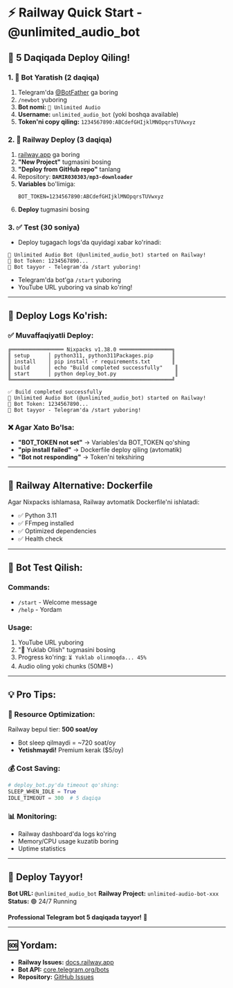 # ⚡ Railway Quick Start - @unlimited_audio_bot

## 🚀 **5 Daqiqada Deploy Qiling!**

### **1. 🤖 Bot Yaratish (2 daqiqa)**
1. Telegram'da [@BotFather](https://t.me/BotFather) ga boring
2. `/newbot` yuboring
3. **Bot nomi:** `🚀 Unlimited Audio`
4. **Username:** `unlimited_audio_bot` (yoki boshqa available)
5. **Token'ni copy qiling:** `1234567890:ABCdefGHIjklMNOpqrsTUVwxyz`

### **2. 🚂 Railway Deploy (3 daqiqa)**
1. [railway.app](https://railway.app) ga boring
2. **"New Project"** tugmasini bosing
3. **"Deploy from GitHub repo"** tanlang
4. Repository: **`DAMIR030303/mp3-downloader`**
5. **Variables** bo'limiga:
   ```
   BOT_TOKEN=1234567890:ABCdefGHIjklMNOpqrsTUVwxyz
   ```
6. **Deploy** tugmasini bosing

### **3. ✅ Test (30 soniya)**
- Deploy tugagach logs'da quyidagi xabar ko'rinadi:
```
🚀 Unlimited Audio Bot (@unlimited_audio_bot) started on Railway!
🤖 Bot Token: 1234567890...
📱 Bot tayyor - Telegram'da /start yuboring!
```
- Telegram'da bot'ga `/start` yuboring
- YouTube URL yuboring va sinab ko'ring!

---

## 🔧 **Deploy Logs Ko'rish:**

### **✅ Muvaffaqiyatli Deploy:**
```
╔═════════════════ Nixpacks v1.38.0 ═════════════════╗
║ setup      │ python311, python311Packages.pip      ║
║ install    │ pip install -r requirements.txt       ║
║ build      │ echo "Build completed successfully"    ║
║ start      │ python deploy_bot.py                   ║
╚════════════════════════════════════════════════════╝

✅ Build completed successfully
🚀 Unlimited Audio Bot (@unlimited_audio_bot) started on Railway!
🤖 Bot Token: 1234567890...
📱 Bot tayyor - Telegram'da /start yuboring!
```

### **❌ Agar Xato Bo'lsa:**
- **"BOT_TOKEN not set"** → Variables'da BOT_TOKEN qo'shing
- **"pip install failed"** → Dockerfile deploy qiling (avtomatik)
- **"Bot not responding"** → Token'ni tekshiring

---

## 🎯 **Railway Alternative: Dockerfile**

Agar Nixpacks ishlamasa, Railway avtomatik Dockerfile'ni ishlatadi:
- ✅ Python 3.11
- ✅ FFmpeg installed
- ✅ Optimized dependencies
- ✅ Health check

---

## 📱 **Bot Test Qilish:**

### **Commands:**
- `/start` - Welcome message
- `/help` - Yordam

### **Usage:**
1. YouTube URL yuboring
2. "🎵 Yuklab Olish" tugmasini bosing  
3. Progress ko'ring: `⏳ Yuklab olinmoqda... 45%`
4. Audio oling yoki chunks (50MB+)

---

## 💡 **Pro Tips:**

### **🔋 Resource Optimization:**
Railway bepul tier: **500 soat/oy**
- Bot sleep qilmaydi = ~720 soat/oy
- **Yetishmaydi!** Premium kerak ($5/oy)

### **💰 Cost Saving:**
```python
# deploy_bot.py'da timeout qo'shing:
SLEEP_WHEN_IDLE = True
IDLE_TIMEOUT = 300  # 5 daqiqa
```

### **📊 Monitoring:**
- Railway dashboard'da logs ko'ring
- Memory/CPU usage kuzatib boring
- Uptime statistics

---

## 🎉 **Deploy Tayyor!**

**Bot URL:** `@unlimited_audio_bot`
**Railway Project:** `unlimited-audio-bot-xxx`
**Status:** 🟢 24/7 Running

**Professional Telegram bot 5 daqiqada tayyor!** 🚀

---

## 🆘 **Yordam:**

- **Railway Issues:** [docs.railway.app](https://docs.railway.app)
- **Bot API:** [core.telegram.org/bots](https://core.telegram.org/bots)
- **Repository:** [GitHub Issues](https://github.com/DAMIR030303/mp3-downloader/issues)